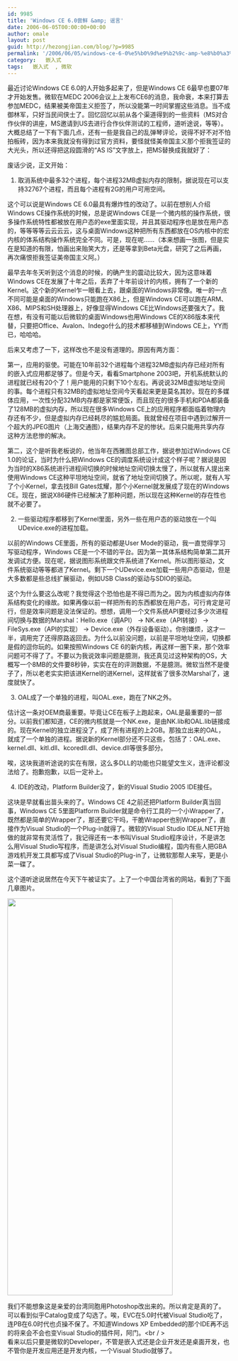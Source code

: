 ```yaml
---
id: 9985
title: 'Windows CE 6.0尝鲜 &amp; 谣言'
date: 2006-06-05T00:00:00+00:00
author: omale
layout: post
guid: http://hezongjian.com/blog/?p=9985
permalink: '/2006/06/05/windows-ce-6-0%e5%b0%9d%e9%b2%9c-amp-%e8%b0%a3%e8%a8%80/'
category:   嵌入式  
tags:   嵌入式  , 微软
---
```

最近讨论Windows CE 6.0的人开始多起来了，但是Windows CE 6最早也要07年才开始发售。微软在MEDC 2006会议上上发布CE6的消息，我命衰，本来打算去参加MEDC，结果被美帝国主义拒签了，所以没能第一时间掌握这些消息。当不成御林军，只好当民间侠士了。回忆回忆以前从各个渠道得到的一些资料（MS对合作伙伴的讲座，MS邀请到US去进行合作伙伴测试的工程师，道听途说，等等）。大概总结了一下有下面几点，还有一些是我自己的乱弹琴评论，说得不好不对不怕拍板砖，因为本来我就没有得到过官方资料，要怪就怪美帝国主义那个拒我签证的大光头，所以还得把这段圆滑的&ldquo;AS IS&rdquo;文字放上，把MS替换成我就好了：

废话少说，正文开始：

1. 取消系统中最多32个进程，每个进程32MB虚拟内存的限制，据说现在可以支持32767个进程，而且每个进程有2G的用户可用空间。

这个可以说是Windows CE 6.0最具有爆炸性的改动了。以前在想别人介绍Windows CE操作系统的时候，总是说Windows CE是一个微内核的操作系统，很多操作系统特性都被放在用户态的exe里面实现，并且其驱动程序也是放在用户态的，等等等等云云云云，这与桌面Windows这种把所有东西都放在OS内核中的宏内核的体系结构操作系统完全不同。可是，现在呢&hellip;&hellip;（本来想画一张图，但是实在是知道的有限，怕画出来贻笑大方，还是等拿到Beta光盘，研究了之后再画，再次痛恨拒我签证美帝国主义阿。）

最早去年冬天听到这个消息的时候，的确产生的震动比较大，因为这意味着Windows CE在发展了十年之后，丢弃了十年前设计的内核，拥有了一个新的Kernel。这个新的Kernel乍一眼看上去，跟桌面的Windows非常像。唯一的一点不同可能是桌面的Windows只能跑在X86上，但是Windows CE可以跑在ARM、X86、MIPS和SH处理器上，好像显得Windows CE比Windows还要强大了。我在想，有没有可能以后微软的桌面Windows也用Windows CE的X86版本来代替，只要把Office、Avalon、Indego什么的技术都移植到Windows CE上，YY而已，哈哈哈。

后来又考虑了一下，这样改也不是没有道理的。原因有两方面：

第一，应用的驱使。可能在10年前32个进程每个进程32MB虚拟内存已经对所有的嵌入式应用都足够了。但是今天，看看Smartphone 2003吧，开机系统默认的进程就已经有20个了！用户能用的只剩下10个左右。再说说32MB虚拟地址空间的事。每个进程只有32MB的虚拟地址空间今天看起来更是莫名其妙。现在的多媒体应用，一次性分配32MB内存都是家常便饭，而且现在的很多手机和PDA都装备了128MB的虚拟内存，所以现在很多Windows CE上的应用程序都面临着物理内存还有不少，但是虚拟内存已经耗尽的尴尬局面。我就曾经在项目中遇到过解开一个超大的JPEG图片（上海交通图），结果内存不足的惨状。后来只能用共享内存这种方法悲惨的解决。

第二，这个是听我老板说的，他当年在西雅图总部工作，据说参加过Windows CE 1.0的论证，当时为什么把Windows CE的调度系统设计成这个样子呢？据说是因为当时的X86系统进行进程间切换的时候地址空间切换太慢了，所以就有人提出来使用Windows CE这种平坦地址空间，就省了地址空间切换了。所以呢，就有人写了个小Kernel，拿去找Bill Gates炫耀，那个小Kernel就发展成了现在的Windows CE。现在，据说X86硬件已经解决了那种问题，所以现在这种Kernel的存在性也就不必要了。

  
2. 一些驱动程序都移到了Kernel里面，另外一些在用户态的驱动放在一个叫UDevice.exe的进程加载。

以前的Windows CE里面，所有的驱动都是User Mode的驱动，我一直觉得学习写驱动程序，Windows CE是一个不错的平台。因为第一其体系结构简单第二其开发调试方便。现在呢，据说图形系统跟文件系统进了Kernel。所以图形驱动，文件系统驱动等等都进了Kernel。剩下一个UDevice.exe加载一些用户态驱动，但是大多数都是些总线扩展驱动，例如USB Class的驱动与SDIO的驱动。

这个为什么要这么改呢？我觉得这个恐怕也是不得已而为之。因为内核虚拟内存体系结构变化的缘故。如果再像以前一样把所有的东西都放在用户态，可行肯定是可行，但是效率问题是没法保证的。想想，调用一个文件系统API要经过多少次进程间切换与数据的Marshal：Hello.exe（调API） -> NK.exe（API转接） -> FileSys.exe（API的实现） -> Device.exe（外存设备驱动）。你别嫌烦，这才一半，调用完了还得原路返回去。为什么以前没问题，以前是平坦地址空间，切换都是假的逗你玩的。如果按照Windows CE 6的新内核，再这样一圈下来，那个效率问题可不得了了。不要以为我说效率问题是臆测，我还真见过这种架构的OS，大概写一个8MB的文件要8秒钟，实实在在的评测数据，不是臆测。微软当然不是傻子了，所以老老实实把该进Kernel的进Kernel，这样就省了很多次Marshal了，速度就快了。

3. OAL成了一个单独的进程，叫OAL.exe，跑在了NK之外。

估计这一条对OEM商最重要。毕竟让CE在板子上跑起来，OAL是最重要的一部分。以前我们都知道，CE的微内核就是一个NK.exe，是由NK.lib和OAL.lib链接成的。现在Kernel的独立进程没了，成了所有进程的上2GB。那独立出来的OAL，就成了一个单独的进程。据说新的Kernel部分还不只这些，包括了：OAL.exe、kernel.dll、kitl.dll、kcoredll.dll、device.dll等很多部分。

唉，这块我道听途说的实在有限，这么多DLL的功能也只能望文生义，连评论都没法给了。抱歉抱歉，以后一定补上。

  
4. IDE的改动，Platform Builder没了，新的Visual Studio 2005 IDE接任。

这块是早就看出苗头来的了。Windows CE 4之前还把Platform Builder真当回事，Windows CE 5里面Platform Builder就是命令行工具的一个小Wrapper了，既然都是简单的Wrapper了，那还要它干吗，干脆Wrapper也别Wrapper了，直接作为Visual Studio的一个Plug-in就得了。微软的Visual Studio IDE从.NET开始做的就非常有灵活性了，我记得还有一本书叫Visual Studio程序设计，不是讲怎么用Visual Studio写程序，而是讲怎么对Visual Studio编程，国内有些人把GBA游戏机开发工具都写成了Visual Studio的Plug-in了，让微软那帮人来写，更是小菜一碟了。

这个道听途说居然在今天下午被证实了。上了一个中国台湾省的网站，看到了下面几章图片。

   
<a href="http://images.blogcn.com/2006/6/5/8/omale,20060605154913.jpg" target="_blank"><img src="http://images.blogcn.com/2006/6/5/8/omale,20060605154913.jpg" border="0" width="373" height="895" /></a>

   
我们不能想象这是亲爱的台湾同胞用Photoshop改出来的。所以肯定是真的了。可以看到似乎Catalog变成了勾选了。唉，EVC在5.0时代被Visual Studio吃了，连PB在6.0时代也贞操不保了。不知道Windows XP Embedded的那个IDE再不远的将来会不会也变Visual Studio的插件阿，阿门。<br / >  
看来以后只要是微软的Developer，不管是嵌入式还是企业开发还是桌面开发，也不管你是开发应用还是开发内核，一个Visual Studio就够了。